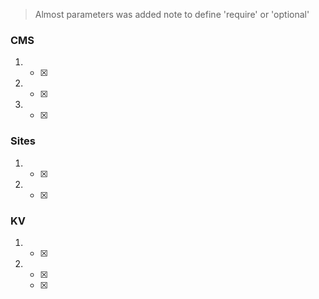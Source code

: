 > Almost parameters was added note to define 'require' or 'optional'
> 

### CMS
1. 
    - [x] 
    
2. 
    - [x] 

3. 
    - [x] 

### Sites

1. 
    - [x] 
  
2. 
    - [x] 


### KV
1. 
    - [x] 
  
2. 
    - [x] 
    - [x] 

    
